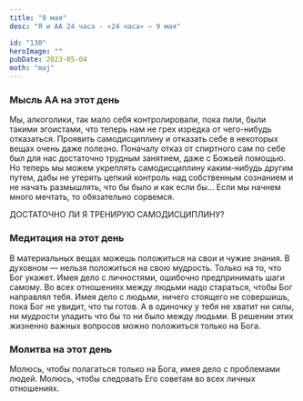 ```yaml
---
title: "9 мая"
desc: "Я и АА 24 часа - «24 часа» — 9 мая"

id: "130"
heroImage: ""
pubDate: 2023-05-04
moth: "maj"
---
```


### Мысль АА на этот день

Мы, алкоголики, так мало себя контролировали, пока пили, были такими
эгоистами, что теперь нам не грех изредка от чего-нибудь отказаться. Проявить
самодисциплину и отказать себе в некоторых вещах очень даже полезно. Поначалу
отказ от спиртного сам по себе был для нас достаточно трудным занятием, даже с
Божьей помощью. Но теперь мы можем укреплять самодисциплину каким-нибудь
другим путем, дабы не утерять цепкий контроль над собственным сознанием и не
начать размышлять, что бы было и как если бы… Если мы начнем много мечтать, то
обязательно сорвемся.

ДОСТАТОЧНО ЛИ Я ТРЕНИРУЮ САМОДИСЦИПЛИНУ?

### Медитация на этот день

В материальных вещах можешь положиться на свои и чужие знания. В духовном —
нельзя положиться на свою мудрость. Только на то, что Бог укажет. Имея дело с
личностями, ошибочно предпринимать шаги самому. Во всех отношениях между
людьми надо стараться, чтобы Бог направлял тебя. Имея дело с людьми, ничего
стоящего не совершишь, пока Бог не увидит, что ты готов. А в одиночку у тебя
не хватит ни силы, ни мудрости уладить что бы то ни было между людьми. В
решении этих жизненно важных вопросов можно положиться только на Бога.

### Молитва на этот день

Молюсь, чтобы полагаться только на Бога, имея дело с проблемами людей. Молюсь,
чтобы следовать Его советам во всех личных отношениях.

